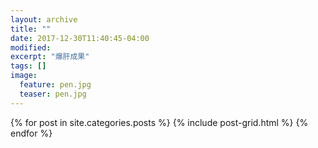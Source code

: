 ```yaml
---
layout: archive
title: ""
date: 2017-12-30T11:40:45-04:00
modified:
excerpt: "爆肝成果"
tags: []
image: 
  feature: pen.jpg
  teaser: pen.jpg
---
```



<div class="tiles">
{% for post in site.categories.posts %}
  {% include post-grid.html %}
{% endfor %}
</div><!-- /.tiles 把所有categories 有 posts列出來-->